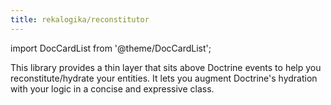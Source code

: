 ```yaml
---
title: rekalogika/reconstitutor
---
```


import DocCardList from '@theme/DocCardList';

This library provides a thin layer that sits above Doctrine events to help you
reconstitute/hydrate your entities. It lets you augment Doctrine's hydration
with your logic in a concise and expressive class.

<DocCardList />